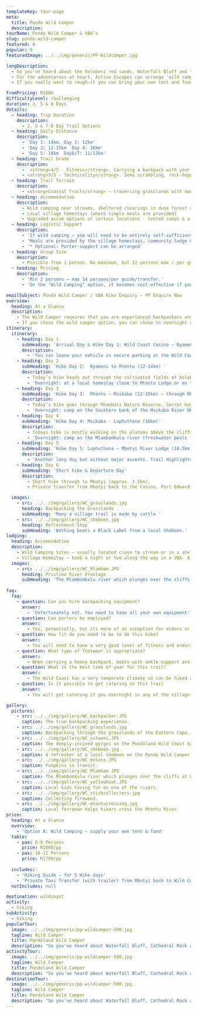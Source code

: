 ```yaml
---
templateKey: tour-page
meta:
  title: Pondo Wild Camper
  description: 
tourName: Pondo Wild Camper & VBA’s
slug: pondo-wild-camper
featured: 0
popular: 0
featuredImage: ../../img/generic/PP-Wildcamper.jpg

longDescription:
  - So you've heard about the Xolobeni red sands, Waterfall Bluff and the wild hiking that Pondoland has to offer? Have a tent, cooker and a foldaway pot-set ... but looking for a guide, route, and some logistical support like an end-point transfer? 
  - For the adventurous at heart, Active Escapes can arrange 'wild camping' trips accompanied by an experienced and certified local guide, starting out from Port Edward and hiking through to Mkambati (3 day) , Mbotyi ( 5 day), or all the way down to Port St John's on an 8 day Pondo Epic. 
  - If you really want to rough-it you can bring your own tent and food along, but we recommend getting a true wild coast experience by mixing this up with some overnights at friendly homestay's along the way. On certain nights there are also 'upgrade' options where you can capitalise on hot running water for a s...scrub and a shave!

fromPricing: R1800
difficultyLevel: challenging
duration: 3, 5 & 8 Days
details:
  - heading: Trip Duration
    description:
      - 3, 5 & 7-8 Day Trail Options
  - heading: Daily Distance
    description:
      - 'Day 1: 14km. Day 2: 12km'
      - 'Day 3: 12-15km  Day 4: 16km'
      - 'Day 5: 18km  Day6/7: 11/13km'
  - heading: Trail Grade
    description:
      -  <strong>4/5 - Fitness</strong>. Carrying a backpack with your own food & equipment requires backpacking experience & a good level of fitness. Whilst porters can be arranged this trail is aimed at the true backpackers & larger groups.
      - <strong>3/5 - Technicality</strong>. Some scrambling, rock-hopping and river crossings.
  - heading: Trail Terrain
    description:
      - <strong>Coastal Trail</strong> – traversing grasslands with deep forest ravines and gorges, rocky headlands, sandy beaches and friendly Pondo villages.
  - heading: Accommodation
    description:
      - Wild camping near streams, sheltered clearings in dune forest and pristine locations
      - Local village homestays (where simple meals are provided)
      - Upgraded accom options at certain locations - tented camps & a hotel
  - heading: Logistic Support
    description:
      - 'If wild camping – you will need to be entirely self-sufficient with your own tent, food & cooking equipment.'
      - 'Meals are provided by the village homestays, community lodge & the hotel.'
      - '* Optional: Porter-support can be arranged'
  - heading: Group Size
    description:
      - Possible from 1 person. No maximum, but 12 persons max / per guide.
  - heading: Pricing
    description:
      - 'Min 2 persons – max 14 persons/per guide/transfer.'
      - 'On the ‘Wild Camping’ option, it becomes cost-effective if you are a grp of 6 or more.'

emailSubject: Pondo Wild Camper / VBA Hike Enquiry – PP Enquire Now
overview:
  heading: At a Glance
  description:
    - The Wild Camper requires that you are experienced backpackers and will come self-sufficient in terms of your own tent, sleeping bag & food provisions. Essentially, we provide the hiking guide to accompany you with his local knowledge for the best overnight locations, sourcing spring water etc, and we take care of the transfers at the end of the hike, to get you back to your starting point (a 3hr transfer from Mbotyi back to Port Edward).
    - If you chose the wild camper option, you can chose to overnight at a homestay on any of the nights, for an extra R350/pp (the cost of the homestay which includes a simple dinner, breakfast & snack).
itinerary:
  itinerary:
    - heading: Day 1
      subHeading: 'Arrival Day & Hike Day 1: Wild Coast Casino – Nyameni (14km)'
      description:
        - 'You can leave your vehicle in secure parking at the Wild Coast casino and will meet your guide here. Today’s hike is mostly along the beach passing remnants of a petrified forest, through to the stunning Nyameni river where you can camp for the evening.'
    - heading: Day 2
      subHeading: 'Hike Day 2:  Nyameni to Mtentu (12-14km) '
      description:
        - Today’s hike heads out through the cultivated fields of Xolobeni across the grasslands and over the red dunes through to Sikombe and then on to Mtentu. 
        - 'Overnight: at a local homestay close to Mtentu Lodge or on the northern bank of the Mtentu estuary. '
    - heading: Day 3
      subHeading: 'Hike Day 3:  Mtentu – Msikaba (12-15km) – through Mkambati Nature Reserve.'
      description:
        - Today’s hike goes through Mkambati Nature Reserve. Secret bays and waterfalls, zebra and blesbok wave gazing.
        - 'Overnight: camp on the Southern bank of the Msikaba River OR stay at Msikaba homestay.'
    - heading: Day 4
      subHeading: 'Hike Day 4: Msikaba - Luphuthana (16km)'
      description:
        - Todays hike is mostly walking on the plateau above the cliffs. The vestiges of treasure quests at Grosvenor, Goss’s Point & the stunning Mkweni estuary as well as the fantastic spray display at Luphuthana, are highlights.
        - 'Overnight: camp on the Mlambomkulu river (freshwater pools for bathing) or in Waterfall Bluff cave.'
    - heading: Day 5
      subHeading: 'Hike Day 5: Luphuthana – Mbotyi River Lodge (18.5km)'
      description:
        - 'Another long day but without major ascents. Trail Highlights include: Top Hat, Waterfall Bluff (an 80m high waterfall which plunges directly into the ocean), Cathedral Rock, Mfihlelo Waterfall, freshwater swimming pools on the Mlambomkulu river, the Views from the top of Drew’s Camp looking down towards Mbotyi where you will spend your last night.'
    - heading: Day 6
      subHeading: 'Short hike & Departure Day'
      description:
        - Short hike through to Mbotyi (approx. 3.5km).
        - Private transfer from Mbotyi back to the Casino, Port Edward (approx. 2.5hrs).

  images:
    - src: ../../img/gallery/WC_grasslands.jpg
      heading: Backpacking the Grasslands
      subHeading: 'Many a village trail is made by cattle '
    - src: ../../img/gallery/WC_shebeen.jpg
      heading: Refreshment Stop
      subHeading: 'Nothing beats a Black Label from a local Shebeen.'
lodging:
  heading: Accommodation
  description:
    - Wild Camping Sites – usually located close to stream or in a sheltered area. Your guide knows the best spots.
    - Village Homestay – book a night or two along the way in a VBA. A simple dinner and breakfast will be included in the R350/per head price paid. Bedding and warm water for a bath or shower is also provided. 
  images:
    - src: ../../img/gallery/WC_Mlambom.JPG
      heading: Pristine River Frontage
      subHeading: 'The Mlambomkulu river which plunges over the cliffs at Waterfall Bluff, make for a wonderful overnight stop.'
    
faq:
  faq:
    - question: Can you hire backpacking equipment?  
      answer:
        - 'Unfortunately not. You need to have all your own equipment: backpack, tent, sleeping bag, cooker and food.' 
    - question: Can porters be employed?
      answer:
        - Yes, potentially, but its more of an exception for elders or someone with an injury. If the whole group is going to need porters – it would be better to look at one of our slackpacking trail options.
    - question: How fit do you need to be to do this hike? 
      answer:
        - You will need to have a very good level of fitness and endurance for this hike. You should also have had experience with multi-day hikes carrying a backpack of at least 15kgs.
    - question: What type of footwear is appropriate?
      answer:
        - When carrying a heavy backpack, boots with ankle support are definitely recommended, though the terrain itself warrants a hiking type shoe or trail sneaker, with a solid sole and grip.
    - question: What is the best time of year for this trail?
      answer:
        - The Wild Coast has a very temperate climate so can be hiked all year round, but from about March through to November tend to be better months i.t.o less rainfall. Winter months offer a wonderful and stable climate for hiking and the annual sardine run brings with it game fish, schools of dolphins and pelagic birds.  
    - question: Is it possible to get catering on this trail
      answer:
        - You will get catering if you overnight in any of the village homestays. They provide a simple dinner and breakfast as part of their overnight rate. There are a few small spaza stores along the way for replenishing basic supplies.

gallery:
  pictures:
    - src: ../../img/gallery/WC_backpacker.JPG
      caption: The true backpacking experience.
    - src: ../../img/gallery/WC_grasslands.jpg
      caption: Backpacking through the grasslands of the Eastern Cape, Wild Coast.
    - src: ../../img/gallery/WC_cutweni.JPG
      caption: The deeply-incised gorges on the Pondoland Wild Coast have mostly  precluded development , but also keeps the area a pristine piece of paradise.
    - src: ../../img/gallery/WC_shebeen.jpg
      caption: A refresher at a local shebeen on the Pondo Wild Camper.
    - src: ../../img/gallery/WC_melons.JPG
      caption: Pumpkins in transit.
    - src: ../../img/gallery/WC_Mlambom.JPG
      caption: The Mlambomkulu river which plunges over the cliffs at Waterfall Bluff, make for a wonderful overnight stop.
    - src: ../../img/gallery/WC_yellowboat.JPG
      caption: Local kids having fun on one of the rivers. 
    - src: ../../img/gallery/WC_stickcollecters.jpg
      caption: Collecting firewood.
    - src: ../../img/gallery/WC-mtentucrossing.jpg
      caption: Local ferryman helps hikers cross the Mtentu River. 
price:
  heading: At a Glance
  overview: 
    - 'Option A: Wild Camping – supply your own tent & food'
  table:
    - pax: 6-9 Persons
      price: R1800/pp
    - pax: 10-12 Persons
      price: R1700/pp
    
  includes:
    - 'Hiking Guide – for 5 Hike days'
    - 'Private Taxi Transfer (with trailer) from Mbotyi back to Wild Coast Casino'    
  notIncludes: null

destination: wildcoast
activity:
  - hiking
subActivity:
  - hiking
popularTour:
  image: ../../img/generic/pp-wildcamper-500.jpg
  tagline: Wild Camper
  title: Pondoland Wild Camper
  description: "So you've heard about Waterfall Bluff, Cathedral Rock and the wild hiking that Pondoland has to offer? Have the tent, gas cooker and are backpacker fit, but looking for a guide, a route, and some logistical support like an end-point transfer? Active Escapes can arrange 'wild camping' trips from Port Edward through to PSJ with options to overnight in village homestays along the way."
activityTour:
  image: ../../img/generic/pp-wildcamper-500.jpg
  tagline: Wild Camper
  title: Pondoland Wild Camper
  description: "So you've heard about Waterfall Bluff, Cathedral Rock and the wild hiking that Pondoland has to offer? Have the tent, gas cooker and are backpacker fit, but looking for a guide, a route, and some logistical support like an end-point transfer? Active Escapes can arrange 'wild camping' trips from Port Edward through to PSJ with options to overnight in village homestays along the way."
destinationTour:
  image: ../../img/generic/pp-wildcamper-500.jpg
  tagline: Wild Camper
  title: Pondoland Wild Camper
  description: "So you've heard about Waterfall Bluff, Cathedral Rock and the wild hiking that Pondoland has to offer? Have the tent, gas cooker and are backpacker fit, but looking for a guide, a route, and some logistical support like an end-point transfer? Active Escapes can arrange 'wild camping' trips from Port Edward through to PSJ with options to overnight in village homestays along the way."
---
```

